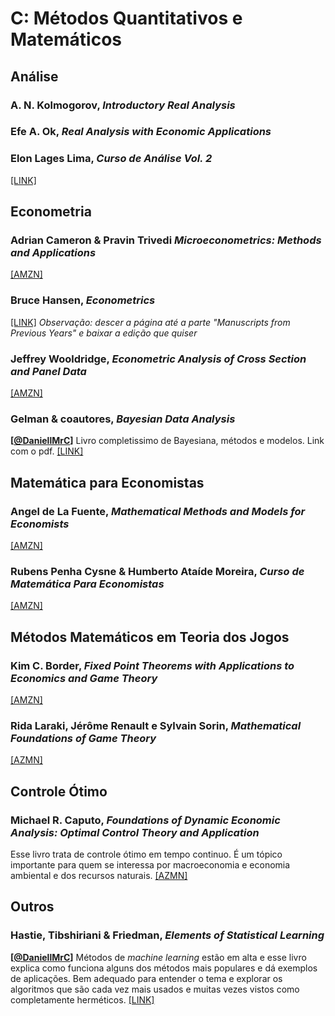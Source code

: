 # C: Métodos Quantitativos e Matemáticos

## Análise

### A. N. Kolmogorov, *Introductory Real Analysis*

### Efe A. Ok, *Real Analysis with Economic Applications*

### Elon Lages Lima, *Curso de Análise Vol. 2*

[[LINK]](https://loja.sbm.org.br/index.php/curso-de-analise-vol-2.html)

## Econometria

### Adrian Cameron & Pravin Trivedi *Microeconometrics: Methods and Applications*

[[AMZN]](https://www.amazon.com.br/Microeconometrics-Applications-Adrian-Colin-Cameron/dp/0521848059)

### Bruce Hansen, *Econometrics*

[[LINK]](https://www.ssc.wisc.edu/~bhansen/econometrics/) *Observação: descer a página até a parte "Manuscripts from Previous Years" e baixar a edição que quiser*

### Jeffrey Wooldridge, *Econometric Analysis of Cross Section and Panel Data*

[[AMZN]](https://www.amazon.com.br/Econometric-Analysis-Cross-Section-English-ebook/dp/B007CNRAHY/)

### Gelman & coautores, *Bayesian Data Analysis*

**[[@DaniellMrC](https://twitter.com/DaniellMrC)]** Livro completissimo de Bayesiana, métodos e modelos. Link com o pdf. [[LINK]](http://www.stat.columbia.edu/~gelman/book/)

## Matemática para Economistas

### Angel de La Fuente, *Mathematical Methods and Models for Economists*

[[AMZN]](https://www.amazon.com.br/Mathematical-Methods-Models-Economists-Fuente/dp/0521585295)

### Rubens Penha Cysne & Humberto Ataíde Moreira, *Curso de Matemática Para Economistas*

[[AMZN]](https://www.amazon.com.br/Curso-Matem%C3%A1tica-Economistas-Rubens-Penha/dp/8522426996)

## Métodos Matemáticos em Teoria dos Jogos


### Kim C. Border, *Fixed Point Theorems with Applications to Economics and Game Theory*
[[AMZN]](https://www.amazon.com.br/Fixed-Theorems-Applications-Economics-Theory/dp/0521388082/)

### Rida Laraki, Jérôme Renault e Sylvain Sorin, *Mathematical Foundations of Game Theory*
[[AZMN]](https://www.amazon.com.br/Mathematical-Foundations-Game-Theory-Laraki/dp/3030266451)


## Controle Ótimo

### Michael R. Caputo, *Foundations of Dynamic Economic Analysis: Optimal Control Theory and Application*
Esse livro trata de controle ótimo em tempo continuo. É um tópico importante para quem se interessa por macroeconomia e economia ambiental e dos recursos naturais. [[AZMN]](https://www.amazon.com/Foundations-Dynamic-Economic-Analysis-Applications/dp/0521603684)

## Outros

### Hastie, Tibshiriani & Friedman, *Elements of Statistical Learning*

**[[@DaniellMrC](https://twitter.com/DaniellMrC)]** Métodos de _machine learning_ estão em alta e esse livro explica como funciona alguns dos métodos mais populares e dá exemplos de aplicações. Bem adequado para entender o tema e explorar os algoritmos que são cada vez mais usados e muitas vezes vistos como completamente herméticos. [[LINK]](https://web.stanford.edu/~hastie/ElemStatLearn/)
